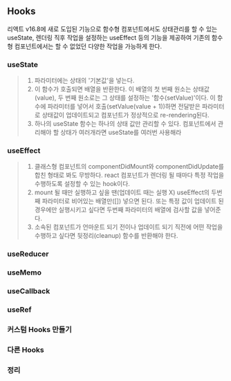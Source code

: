 ## Hooks

리액트 v16.8에 새로 도입된 기능으로 함수형 컴포넌트에서도 상태관리를 할 수 있는 useState, 렌더링 직후 작업을 설정하는 useEffect 등의 기능을 제공하여 기존의 함수형 컴포넌트에서는 할 수 없었던 다양한 작업을 가능하게 한다.

### useState

> 1. 파라미터에는 상태의 '기본값'을 넣는다.
> 2. 이 함수가 호출되면 배열을 반환한다. 이 배열의 첫 번째 원소는 상태값(value), 두 번째 원소로는 그 상태를 설정하는 '함수(setValue)'이다. 이 함수에 파라미터를 넣어서 호출(setValue(value + 1))하면 전달받은 파라미터로 상태값이 업데이트되고 컴포넌트가 정상적으로 re-rendering된다.
> 3. 하나의 useState 함수는 하나의 상태 값만 관리할 수 있다. 컴포넌트에서 관리해야 할 상태가 여러개라면 useState를 여러번 사용해라

### useEffect

> 1. 클래스형 컴포넌트의 componentDidMount와 componentDidUpdate를 합친 형태로 봐도 무방하다. react 컴포넌트가 렌더링 될 때마다 특정 작업을 수행하도록 설정할 수 있는 hook이다.
> 2. mount 될 때만 실행하고 싶을 땐(업데이트 때는 실행 X) useEffect의 두번 째 파라미터로 비어있는 배열만([]) 넣으면 된다. 또는 특정 값이 업데이트 된 경우에만 실행시키고 싶다면 두번째 파라미터의 배열에 검사할 값을 넣어준다.
> 3. 소속된 컴포넌트가 언마운트 되기 전이나 업데이트 되기 직전에 어떤 작업을 수행하고 싶다면 뒷정리(cleanup) 함수를 반환해야 한다.

### useReducer

### useMemo

### useCallback

### useRef

### 커스텀 Hooks 만들기

### 다른 Hooks

### 정리
